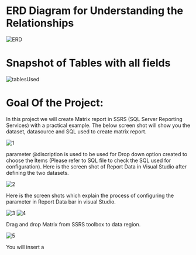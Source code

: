# ERD Diagram for Understanding the Relationships
![ERD](https://user-images.githubusercontent.com/77080621/130872571-8a237397-dbcf-452f-9369-94d19510ff32.PNG)

# Snapshot of Tables with all fields
![tablesUsed](https://user-images.githubusercontent.com/77080621/130873931-e514f64d-478d-41d8-8a63-40f2faf0385c.PNG)

# Goal Of the Project:

In this project we will create Matrix report in SSRS (SQL Server Reporting Services) with a practical example. The below screen shot will show you the dataset, datasource and SQL used to create matrix report.

![1](https://user-images.githubusercontent.com/77080621/130875089-d27f227a-70e8-4df4-ad1b-51726173ad1b.PNG)

parameter @discription is used to be used for Drop down option created to choose the Items (Please refer to SQL file to check the SQL used for configuration).
Here is the screen shot of Report Data in Visual Studio after defining the two datasets.

![2](https://user-images.githubusercontent.com/77080621/130875581-d5405590-63a9-4a79-aaf0-42e730408e8a.PNG)

Here is the screen shots which explain the process of configuring the parameter in Report Data bar in visual Studio.

![3](https://user-images.githubusercontent.com/77080621/130875752-b488a05b-ce57-4ee5-b66a-2ae8ea647a6d.PNG)
![4](https://user-images.githubusercontent.com/77080621/130875758-c4dad686-b37e-47d4-a502-ca1d715dbce3.PNG)

Drag and drop Matrix from SSRS toolbox to data region.

![5](https://user-images.githubusercontent.com/77080621/130876052-b9d2ce88-a3f8-4676-882b-274599b1199e.PNG)

You will insert a
